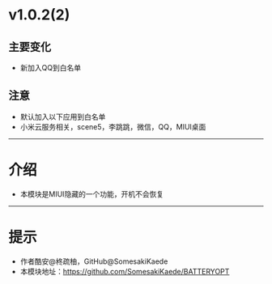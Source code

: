 # v1.0.2(2)

## 主要变化

- 新加入QQ到白名单

## 注意

- 默认加入以下应用到白名单
- 小米云服务相关，scene5，李跳跳，微信，QQ，MIUI桌面

---

# 介绍

- 本模块是MIUI隐藏的一个功能，开机不会恢复

---

# 提示

- 作者酷安@柊疏柚，GitHub@SomesakiKaede
- 本模块地址：https://github.com/SomesakiKaede/BATTERYOPT

